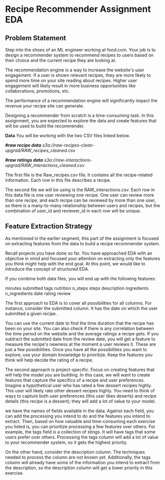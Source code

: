 # **Recipe Recommender Assignment EDA**

## **Problem Statement**
Step into the shoes of an ML engineer working at food.com. Your job is to design a recommender system to recommend recipes to users based on their choice and the current recipe they are looking at. 

The recommendation engine is a way to increase the website's user engagement. If a user is shown relevant recipes, they are more likely to spend more time on your site reading about recipes. Higher user engagement will likely result in more business opportunities like collaborations, promotions, etc.

The performance of a recommendation engine will significantly impact the revenue your recipe site can generate. 

Designing a recommender from scratch is a time-consuming task.  In this assignment, you are expected to explore the data and create features that will be used to build the recommender. 

**Data**
You will be working with the two CSV files linked below. 

**_#raw recipe data_**
_s3a://raw-recipes-clean-upgrad/RAW_recipes_cleaned.csv_

**_#raw ratings data_**
_s3a://raw-interactions-upgrad/RAW_interactions_cleaned.csv_


The first file is the Raw_recipes.csv file. It contains all the recipe-related information. Each row in this file describes a recipe. 


The second file we will be using is the RAW_interactions.csv. Each row in this data file is one user reviewing one recipe. One user can review more than one recipe, and each recipe can be reviewed by more than one user, so there is a many-to-many relationship between users and recipes, but the combination of user_id and reviewer_id in each row will be unique. 


## **Feature Extraction Strategy**
As mentioned in the earlier segment, this part of the assignment is focused on extracting features from the data to build a recipe recommender system. 

Recall projects you have done so far. You have approached EDA with an objective in mind and focused your attention on extracting only the features you think might help with the end goal. At this point, we would like to introduce the concept of structured EDA. 

If you combine both data files, you will end up with the following features: 

minutes 
submitted
tags 
nutrition 
n_steps 
steps 
description
ingredients
n_ingredients 
date
rating
review


The first approach to EDA is to cover all possibilities for all columns. For instance, consider the submitted column. It has the date on which the user submitted a given recipe. 


You can use the current date to find the time duration that the recipe has been on your site. 
You can also check if there is any correlation between the time period on the website and the average ratings a recipe gets. 
If you subtract the submitted date from the review date, you will get a feature to measure the recipe's newness at the moment a user reviews it.
These are just a few possibilities. Once you have all the possibilities you want to explore, use your domain knowledge to prioritize. Keep the features you think will help decide the rating of a recipe. 


The second approach is project-specific. Focus on creating features that will help the model you are building. In this case, we will want to create features that capture the specifics of a recipe and user preferences. Imagine a hypothetical user who has rated a few dessert recipes highly. This user will likely rate other dessert recipes highly. You need to think of ways to capture both user preferences (this user likes deserts) and recipe details (this recipe is a dessert); they will add a lot of value to your model.  


we have the names of fields available in the data. Against each field, you can add the processing you intend to do and the features you intend to extract. Then, based on how valuable and time-consuming each exercise you listed is, you can prioritize processing a few features over others. For example, the tags field is a collection of stings. It will have tags that some users prefer over others. Processing the tags column will add a lot of value to your recommender system, so it gets the highest priority. 

 
On the other hand, consider the description column. The techniques needed to process the column are not known yet. Additionally, the tags column will already have some of the information you intend to extract from the description, so the description column will get a lower priority in this exercise. 
